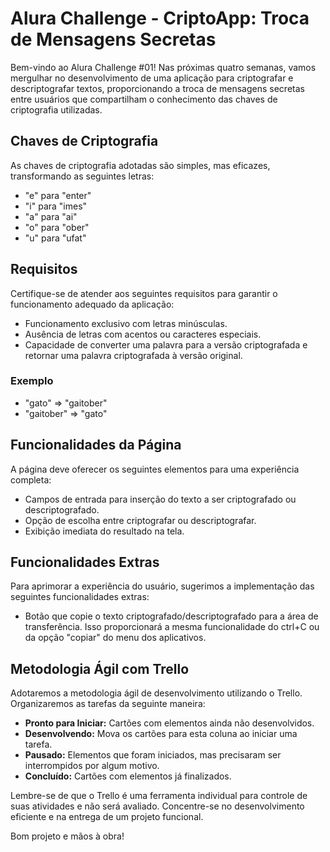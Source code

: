 # Alura Challenge - CriptoApp: Troca de Mensagens Secretas

Bem-vindo ao Alura Challenge #01! Nas próximas quatro semanas, vamos mergulhar no desenvolvimento de uma aplicação para criptografar e descriptografar textos, proporcionando a troca de mensagens secretas entre usuários que compartilham o conhecimento das chaves de criptografia utilizadas.

## Chaves de Criptografia
As chaves de criptografia adotadas são simples, mas eficazes, transformando as seguintes letras:
- "e" para "enter"
- "i" para "imes"
- "a" para "ai"
- "o" para "ober"
- "u" para "ufat"

## Requisitos
Certifique-se de atender aos seguintes requisitos para garantir o funcionamento adequado da aplicação:
- Funcionamento exclusivo com letras minúsculas.
- Ausência de letras com acentos ou caracteres especiais.
- Capacidade de converter uma palavra para a versão criptografada e retornar uma palavra criptografada à versão original.

### Exemplo
- "gato" => "gaitober"
- "gaitober" => "gato"

## Funcionalidades da Página
A página deve oferecer os seguintes elementos para uma experiência completa:
- Campos de entrada para inserção do texto a ser criptografado ou descriptografado.
- Opção de escolha entre criptografar ou descriptografar.
- Exibição imediata do resultado na tela.

## Funcionalidades Extras
Para aprimorar a experiência do usuário, sugerimos a implementação das seguintes funcionalidades extras:
- Botão que copie o texto criptografado/descriptografado para a área de transferência. Isso proporcionará a mesma funcionalidade do ctrl+C ou da opção "copiar" do menu dos aplicativos.

## Metodologia Ágil com Trello
Adotaremos a metodologia ágil de desenvolvimento utilizando o Trello. Organizaremos as tarefas da seguinte maneira:
- **Pronto para Iniciar:** Cartões com elementos ainda não desenvolvidos.
- **Desenvolvendo:** Mova os cartões para esta coluna ao iniciar uma tarefa.
- **Pausado:** Elementos que foram iniciados, mas precisaram ser interrompidos por algum motivo.
- **Concluído:** Cartões com elementos já finalizados.

Lembre-se de que o Trello é uma ferramenta individual para controle de suas atividades e não será avaliado. Concentre-se no desenvolvimento eficiente e na entrega de um projeto funcional.

Bom projeto e mãos à obra!
